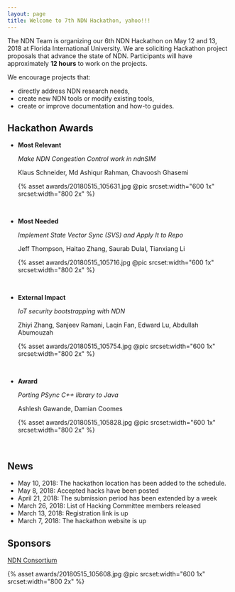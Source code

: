 ```yaml
---
layout: page
title: Welcome to 7th NDN Hackathon, yahoo!!! 
---
```


The NDN Team is organizing our 6th NDN Hackathon on May 12 and 13, 2018 at Florida International University.  We are soliciting Hackathon project proposals that advance the state of NDN.  Participants will have approximately **12 hours** to work on the projects.

We encourage projects that:

 - directly address NDN research needs,
 - create new NDN tools or modify existing tools,
 - create or improve documentation and how-to guides.

## Hackathon Awards

- **Most Relevant**

  *Make NDN Congestion Control work in ndnSIM*

  Klaus Schneider, Md Ashiqur Rahman, Chavoosh Ghasemi

  {% asset awards/20180515_105631.jpg @pic srcset:width="600 1x" srcset:width="800 2x" %}

  <br/>

- **Most Needed**

  *Implement State Vector Sync (SVS) and Apply It to Repo*

  Jeff Thompson, Haitao Zhang, Saurab Dulal, Tianxiang Li

  {% asset awards/20180515_105716.jpg @pic srcset:width="600 1x" srcset:width="800 2x" %}

  <br/>

- **External Impact**

  *IoT security bootstrapping with NDN*

  Zhiyi Zhang, Sanjeev Ramani, Laqin Fan, Edward Lu, Abdullah Abumouzah

  {% asset awards/20180515_105754.jpg @pic srcset:width="600 1x" srcset:width="800 2x" %}

  <br/>

- **Award**

  *Porting PSync C++ library to Java*

  Ashlesh Gawande, Damian Coomes

  {% asset awards/20180515_105828.jpg @pic srcset:width="600 1x" srcset:width="800 2x" %}

  <br/>

## News

- May 10, 2018: The hackathon location has been added to the schedule.
- May 8, 2018: Accepted hacks have been posted
- April 21, 2018: The submission period has been extended by a week
- March 26, 2018: List of Hacking Committee members released
- March 13, 2018: Registration link is up
- March 7, 2018: The hackathon website is up

## Sponsors

[NDN Consortium](https://named-data.net/consortium/)

{% asset awards/20180515_105608.jpg @pic srcset:width="600 1x" srcset:width="800 2x" %}
